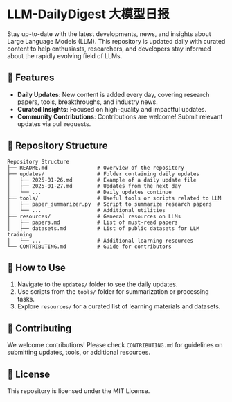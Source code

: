 # LLM-DailyDigest 大模型日报

Stay up-to-date with the latest developments, news, and insights about Large Language Models (LLM). This repository is updated daily with curated content to help enthusiasts, researchers, and developers stay informed about the rapidly evolving field of LLMs.

## 📌 Features

- **Daily Updates**: New content is added every day, covering research papers, tools, breakthroughs, and industry news.
- **Curated Insights**: Focused on high-quality and impactful updates.
- **Community Contributions**: Contributions are welcome! Submit relevant updates via pull requests.

## 📂 Repository Structure

```
Repository Structure
├── README.md                # Overview of the repository
├── updates/                 # Folder containing daily updates
│   ├── 2025-01-26.md        # Example of a daily update file
│   ├── 2025-01-27.md        # Updates from the next day
│   └── ...                  # Daily updates continue
├── tools/                   # Useful tools or scripts related to LLM
│   ├── paper_summarizer.py  # Script to summarize research papers
│   └── ...                  # Additional utilities
├── resources/               # General resources on LLMs
│   ├── papers.md            # List of must-read papers
│   ├── datasets.md          # List of public datasets for LLM training
│   └── ...                  # Additional learning resources
└── CONTRIBUTING.md          # Guide for contributors
```

## 🚀 How to Use

1. Navigate to the `updates/` folder to see the daily updates.
2. Use scripts from the `tools/` folder for summarization or processing tasks.
3. Explore `resources/` for a curated list of learning materials and datasets.

## 🤝 Contributing

We welcome contributions! Please check `CONTRIBUTING.md` for guidelines on submitting updates, tools, or additional resources.

## 🌟 License

This repository is licensed under the MIT License.
